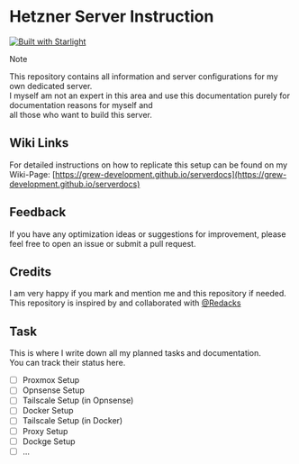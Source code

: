 # Hetzner Server Instruction
[![Built with Starlight](https://astro.badg.es/v2/built-with-starlight/tiny.svg)](https://starlight.astro.build)

>[!NOTE]
> This repository contains all information and server configurations for my own dedicated server.<br>
> I myself am not an expert in this area and use this documentation purely for documentation reasons for myself and<br>
> all those who want to build this server.

## Wiki Links
For detailed instructions on how to replicate this setup can be found on my Wiki-Page: [https://grew-development.github.io/serverdocs](https://grew-development.github.io/serverdocs)

## Feedback
If you have any optimization ideas or suggestions for improvement, please feel free to open an issue or submit a pull request.

## Credits
I am very happy if you mark and mention me and this repository if needed.<br>
This repository is inspired by and collaborated with [@Redacks](https://github.com/redacks)

## Task
This is where I write down all my planned tasks and documentation.<br>
You can track their status here.

- [ ] Proxmox Setup
- [ ] Opnsense Setup
- [ ] Tailscale Setup (in Opnsense)
- [ ] Docker Setup
- [ ] Tailscale Setup (in Docker)
- [ ] Proxy Setup
- [ ] Dockge Setup
- [ ] ...
